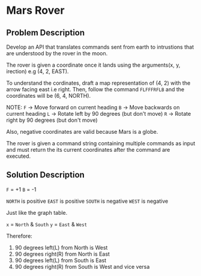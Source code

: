 # Mars Rover
## Problem Description
Develop an API that translates commands sent from earth to intrustions that are understood by the rover in the moon.

The rover is given a coordinate once it lands using the arguments(x, y, irection) e.g (4, 2, EAST).

To understand the cordinates, draft a map representation of (4, 2) with the arrow facing east i.e right. Then, follow the command `FLFFFRFLB` and the coordinates will be (6, 4, NORTH). 

NOTE: 
` F ` -> Move forward on current heading
` B ` -> Move backwards on current heading
` L ` -> Rotate left by 90 degrees (but don't move)
` R ` -> Rotate right by 90 degrees (but don't move)

Also, negative coordinates are valid because Mars is a globe.

The rover is given a command string containing multiple commands as input and must return the its current coordinates after the command are executed.

## Solution Description
` F ` = +1
` B ` = -1

` NORTH ` is positive
` EAST ` is positive
` SOUTH ` is negative
` WEST ` is negative

Just like the graph table.

` x ` = `North` & `South`
` y ` = `East` & `West` 

Therefore:
1. 90 degrees left(L) from North is West
2. 90 degrees right(R) from North is East
3. 90 degrees left(L) from South is East
4. 90 degrees right(R) from South is West and vice versa